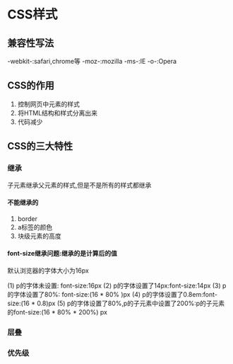 # CSS样式

## 兼容性写法

-webkit-:safari,chrome等
-moz-:mozilla
-ms-:IE
-o-:Opera

## CSS的作用
1. 控制网页中元素的样式
2. 将HTML结构和样式分离出来
3. 代码减少

## CSS的三大特性

### 继承
子元素继承父元素的样式,但是不是所有的样式都继承

#### 不能继承的
1. border
1. a标签的颜色
1. 块级元素的高度

#### font-size继承问题:继承的是计算后的值

默认浏览器的字体大小为16px

(1) p的字体未设置: font-size:16px
(2) p的字体设置了14px:font-size:14px
(3) p的字体设置了80%: font-size:(16 * 80% )px
(4) p的字体设置了0.8em:font-size:(16 * 0.8)px
(5) p的字体设置了80%,p的子元素中设置了200%:p的子元素的font-size:(16 * 80% * 200%) px
### 层叠

### 优先级
